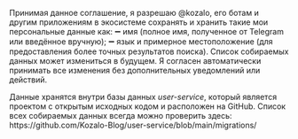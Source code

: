 Принимая данное соглашение, я разрешаю @kozalo, его ботам и другим приложениям в экосистеме сохранять и хранить такие мои персональные данные как:
➖ имя \(полное имя, полученное от Telegram или введённое вручную\);
➖ язык и примерное местоположение \(для предоставления более точных результатов поиска\)\.
Список собираемых данных может измениться в будущем\. Я согласен автоматически принимать все изменения без дополнительных уведомлений или действий\.

Данные хранятся внутри базы данных *user\-service*, который является проектом с открытым исходных кодом и расположен на GitHub\. Список всех собираемых данных всегда можно проверить здесь: https://github\.com/Kozalo\-Blog/user\-service/blob/main/migrations/
